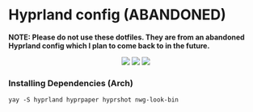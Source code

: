 <h1>Hyprland config (ABANDONED)</h1>

<b>NOTE: Please do not use these dotfiles. They are from an abandoned Hyprland config which I plan to come back to in the future.</b>

<div align="center">
  <img src="https://github.com/sudo-harun/dotfiles/assets/hyprland1.png">
  <img src="https://github.com/sudo-harun/dotfiles/assets/hyprland2.png">
  <img src="https://github.com/sudo-harun/dotfiles/assets/hyprland3.png">
</div>

<h3>Installing Dependencies (Arch)</h3>

```
yay -S hyprland hyprpaper hyprshot nwg-look-bin
```
